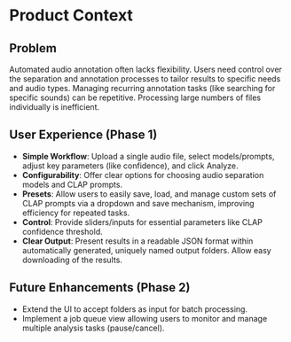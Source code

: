 # Product Context

## Problem
Automated audio annotation often lacks flexibility. Users need control over the separation and annotation processes to tailor results to specific needs and audio types. Managing recurring annotation tasks (like searching for specific sounds) can be repetitive. Processing large numbers of files individually is inefficient.

## User Experience (Phase 1)
- **Simple Workflow**: Upload a single audio file, select models/prompts, adjust key parameters (like confidence), and click Analyze.
- **Configurability**: Offer clear options for choosing audio separation models and CLAP prompts.
- **Presets**: Allow users to easily save, load, and manage custom sets of CLAP prompts via a dropdown and save mechanism, improving efficiency for repeated tasks.
- **Control**: Provide sliders/inputs for essential parameters like CLAP confidence threshold.
- **Clear Output**: Present results in a readable JSON format within automatically generated, uniquely named output folders. Allow easy downloading of the results.

## Future Enhancements (Phase 2)
- Extend the UI to accept folders as input for batch processing.
- Implement a job queue view allowing users to monitor and manage multiple analysis tasks (pause/cancel). 